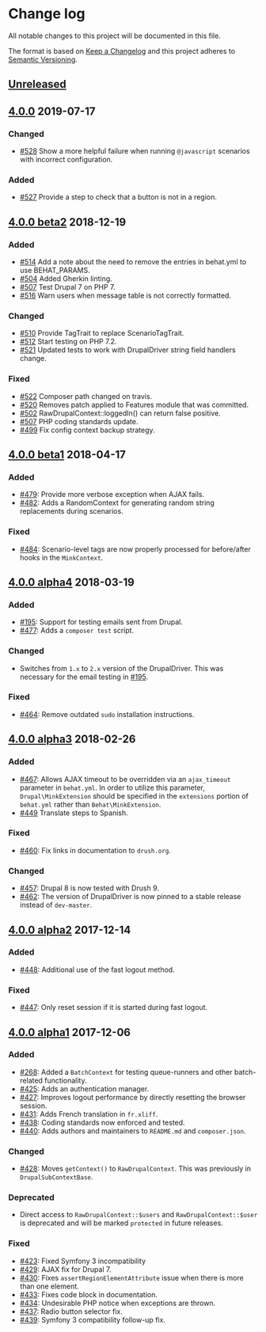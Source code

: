 # Change log

All notable changes to this project will be documented in this file.

The format is based on [Keep a Changelog](http://keepachangelog.com/)
and this project adheres to [Semantic Versioning](http://semver.org/).

## [Unreleased]
## [4.0.0] 2019-07-17
### Changed
  * [#528](https://github.com/jhedstrom/drupalextension/pull/528) Show a more helpful failure when running `@javascript`
    scenarios with incorrect configuration.
### Added
  * [#527](https://github.com/jhedstrom/drupalextension/pull/527) Provide a step to check that a button is not in a region.
## [4.0.0 beta2] 2018-12-19
### Added
  * [#514](https://github.com/jhedstrom/drupalextension/pull/514) Add a note about the need to remove the entries in behat.yml to use BEHAT_PARAMS.
  * [#504](https://github.com/jhedstrom/drupalextension/issues/504) Added Gherkin linting.
  * [#507](https://github.com/jhedstrom/drupalextension/pull/511) Test Drupal 7 on PHP 7.
  * [#516](https://github.com/jhedstrom/drupalextension/pull/516) Warn users when message table is not correctly formatted.
### Changed
  * [#510](https://github.com/jhedstrom/drupalextension/pull/510) Provide TagTrait to replace ScenarioTagTrait.
  * [#512](https://github.com/jhedstrom/drupalextension/pull/512) Start testing on PHP 7.2.
  * [#521](https://github.com/jhedstrom/drupalextension/pull/521) Updated tests to work with DrupalDriver string field handlers change.
### Fixed
  * [#522](https://github.com/jhedstrom/drupalextension/pull/522) Composer path changed on travis.
  * [#520](https://github.com/jhedstrom/drupalextension/pull/520) Removes patch applied to Features module that was committed.
  * [#502](https://github.com/jhedstrom/drupalextension/pull/502) RawDrupalContext::loggedIn() can return false positive.
  * [#507](https://github.com/jhedstrom/drupalextension/issues/507) PHP coding standards update.
  * [#499](https://github.com/jhedstrom/drupalextension/pull/499) Fix config context backup strategy.
## [4.0.0 beta1] 2018-04-17
### Added
  * [#479](https://github.com/jhedstrom/drupalextension/issues/479): Provide more verbose exception when AJAX fails.
  * [#482](https://github.com/jhedstrom/drupalextension/pull/481): Adds a RandomContext for generating random string
    replacements during scenarios.
### Fixed
  * [#484](https://github.com/jhedstrom/drupalextension/pull/484): Scenario-level tags are now properly processed for
    before/after hooks in the `MinkContext`.
## [4.0.0 alpha4] 2018-03-19
### Added
  * [#195](https://github.com/jhedstrom/drupalextension/issues/195): Support for testing emails sent from Drupal.
  * [#477](https://github.com/jhedstrom/drupalextension/pull/477): Adds a `composer test` script.
### Changed
  * Switches from `1.x` to `2.x` version of the DrupalDriver. This was necessary for the email testing in
    [#195](https://github.com/jhedstrom/drupalextension/issues/195).
### Fixed
  * [#464](https://github.com/jhedstrom/drupalextension/pull/464): Remove outdated `sudo` installation instructions.

## [4.0.0 alpha3] 2018-02-26
### Added
  * [#467](https://github.com/jhedstrom/drupalextension/pull/467): Allows
     AJAX timeout to be overridden via an `ajax_timeout` parameter in `behat.yml`.
     In order to utilize this parameter, `Drupal\MinkExtension` should be specified
     in the `extensions` portion of `behat.yml` rather than `Behat\MinkExtension`.
  * [#449](https://github.com/jhedstrom/drupalextension/pull/449) Translate steps to Spanish.

### Fixed
  * [#460](https://github.com/jhedstrom/drupalextension/pull/460): Fix links in documentation to `drush.org`.  

### Changed
  * [#457](https://github.com/jhedstrom/drupalextension/pull/457): Drupal 8 is now tested with Drush 9.
  * [#462](https://github.com/jhedstrom/drupalextension/pull/462): The version of DrupalDriver is now pinned to a stable
    release instead of `dev-master`.

## [4.0.0 alpha2] 2017-12-14
### Added
  * [#448](https://github.com/jhedstrom/drupalextension/pull/448): Additional use of the fast logout method.
### Fixed
  * [#447](https://github.com/jhedstrom/drupalextension/pull/447): Only reset session if it is started during fast
    logout.

## [4.0.0 alpha1] 2017-12-06
### Added
  * [#268](https://github.com/jhedstrom/drupalextension/pull/268): Added a `BatchContext` for testing queue-runners and
    other batch-related functionality.
  * [#425](https://github.com/jhedstrom/drupalextension/pull/425): Adds an authentication manager.
  * [#427](https://github.com/jhedstrom/drupalextension/pull/427): Improves logout performance by directly resetting the
    browser session.
  * [#431](https://github.com/jhedstrom/drupalextension/pull/431): Adds French translation in `fr.xliff`.
  * [#438](https://github.com/jhedstrom/drupalextension/pull/438): Coding standards now enforced and tested.
  * [#440](https://github.com/jhedstrom/drupalextension/pull/440): Adds authors and maintainers to `README.md` and
    `composer.json`.

### Changed
  * [#428](https://github.com/jhedstrom/drupalextension/pull/428): Moves `getContext()` to `RawDrupalContext`.
    This was previously in `DrupalSubContextBase`.

### Deprecated
  * Direct access to `RawDrupalContext::$users` and `RawDrupalContext::$user` is deprecated and
    will be marked `protected` in future releases.

### Fixed
  * [#423](https://github.com/jhedstrom/drupalextension/issues/423): Fixed Symfony 3 incompatibility
  * [#429](https://github.com/jhedstrom/drupalextension/pull/429): AJAX fix for Drupal 7.
  * [#430](https://github.com/jhedstrom/drupalextension/pull/430): Fixes `assertRegionElementAttribute` issue when there
    is more than one element.
  * [#433](https://github.com/jhedstrom/drupalextension/pull/433): Fixes code block in documentation.
  * [#434](https://github.com/jhedstrom/drupalextension/pull/434): Undesirable PHP notice when exceptions are thrown.
  * [#437](https://github.com/jhedstrom/drupalextension/pull/437): Radio button selector fix.
  * [#439](https://github.com/jhedstrom/drupalextension/pull/439): Symfony 3 compatibility follow-up fix.

[Unreleased]: https://github.com/jhedstrom/drupalextension/compare/v4.0.0...HEAD
[4.0.0]: https://github.com/jhedstrom/drupalextension/compare/v4.0.0beta2...v4.0.0
[4.0.0 beta2]: https://github.com/jhedstrom/drupalextension/compare/v4.0.0beta1...v4.0.0beta2
[4.0.0 beta1]: https://github.com/jhedstrom/drupalextension/compare/v4.0.0alpha4...v4.0.0beta1
[4.0.0 alpha4]:https://github.com/jhedstrom/drupalextension/compare/v4.0.0alpha3...v4.0.0alpha4
[4.0.0 alpha3]:https://github.com/jhedstrom/drupalextension/compare/v4.0.0alpha2...v4.0.0alpha3
[4.0.0 alpha2]:https://github.com/jhedstrom/drupalextension/compare/v4.0.0alpha1...v4.0.0alpha2
[4.0.0 alpha1]:https://github.com/jhedstrom/drupalextension/compare/v3.4.0...v4.0.0alpha1
